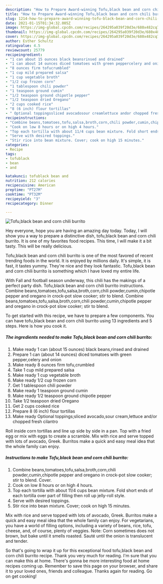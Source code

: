 ```yaml
---
description: "How to Prepare Award-winning Tofu,black bean and corn chili burrito"
title: "How to Prepare Award-winning Tofu,black bean and corn chili burrito"
slug: 1214-how-to-prepare-award-winning-tofu-black-bean-and-corn-chili-burrito
date: 2021-01-15T01:34:32.005Z
image: https://img-global.cpcdn.com/recipes/264295a039f20d3e/680x482cq70/tofublack-bean-and-corn-chili-burrito-recipe-main-photo.jpg
thumbnail: https://img-global.cpcdn.com/recipes/264295a039f20d3e/680x482cq70/tofublack-bean-and-corn-chili-burrito-recipe-main-photo.jpg
cover: https://img-global.cpcdn.com/recipes/264295a039f20d3e/680x482cq70/tofublack-bean-and-corn-chili-burrito-recipe-main-photo.jpg
author: Esther Schultz
ratingvalue: 4.5
reviewcount: 25779
recipeingredient:
- "1 can about 15 ounces black beansrinsed and drained"
- "1 can about 14 ounces diced tomatoes with green peppercelery and onion"
- "8 ounces firm tofucrumbled"
- "1 cup mild prepared salsa"
- "1 cup vegetable broth"
- "1/2 cup frozen corn"
- "1 tablespoon chili powder"
- "1 teaspoon ground cumin"
- "1/2 teaspoon ground chipotle pepper"
- "1/2 teaspoon dried Oregano"
- "2 cups cooked rice"
- "8 (6 inch) flour tortillas"
- " Optional toppingssliced avocadosour creamlettuce andor chopped fresh cilantro"
recipeinstructions:
- "Combine beans,tomatoes,tofu,salsa,broth,corn,chili powder,cumin,chipotle pepper and oregano in crock-pot slow cooker; stir to blend. Cover."
- "Cook on low 8 hours or on high 4 hours."
- "Top each tortilla with about 11/4 cups bean mixture. Fold short ends of each tortilla over part of filling then roll up jelly-roll style."
- "Serve with desired toppings."
- "Stir rice into bean mixture. Cover; cook on high 15 minutes."
categories:
- Recipe
tags:
- tofublack
- bean
- and

katakunci: tofublack bean and 
nutrition: 212 calories
recipecuisine: American
preptime: "PT27M"
cooktime: "PT32M"
recipeyield: "3"
recipecategory: Dinner

---
```



![Tofu,black bean and corn chili burrito](https://img-global.cpcdn.com/recipes/264295a039f20d3e/680x482cq70/tofublack-bean-and-corn-chili-burrito-recipe-main-photo.jpg)

Hey everyone, hope you are having an amazing day today. Today, I will show you a way to prepare a distinctive dish, tofu,black bean and corn chili burrito. It is one of my favorites food recipes. This time, I will make it a bit tasty. This will be really delicious.

Tofu,black bean and corn chili burrito is one of the most favored of recent trending foods in the world. It is enjoyed by millions daily. It's simple, it is fast, it tastes yummy. They're nice and they look fantastic. Tofu,black bean and corn chili burrito is something which I have loved my entire life.

With Fall and football season underway, this chili has the makings of a perfect party dish. Tofu,black bean and corn chili burrito instructions. Combine beans,tomatoes,tofu,salsa,broth,corn,chili powder,cumin,chipotle pepper and oregano in crock-pot slow cooker; stir to blend. Combine beans,tomatoes,tofu,salsa,broth,corn,chili powder,cumin,chipotle pepper and oregano in crock-pot slow cooker; stir to blend.


To get started with this recipe, we have to prepare a few components. You can have tofu,black bean and corn chili burrito using 13 ingredients and 5 steps. Here is how you cook it.

<!--inarticleads1-->

##### The ingredients needed to make Tofu,black bean and corn chili burrito:

1. Make ready 1 can (about 15 ounces) black beans,rinsed and drained
1. Prepare 1 can (about 14 ounces) diced tomatoes with green pepper,celery and onion
1. Make ready 8 ounces firm tofu,crumbled
1. Take 1 cup mild prepared salsa
1. Make ready 1 cup vegetable broth
1. Make ready 1/2 cup frozen corn
1. Get 1 tablespoon chili powder
1. Make ready 1 teaspoon ground cumin
1. Make ready 1/2 teaspoon ground chipotle pepper
1. Take 1/2 teaspoon dried Oregano
1. Get 2 cups cooked rice
1. Prepare 8 (6 inch) flour tortillas
1. Make ready  Optional toppings;sliced avocado,sour cream,lettuce and/or chopped fresh cilantro


Roll inside corn tortillas and line up side by side in a pan. Top with a fried egg or mix with eggs to create a scramble. Mix with rice and serve topped with lots of avocado, Greek. Burritos make a quick and easy meal idea that the whole family can enjoy. 

<!--inarticleads2-->

##### Instructions to make Tofu,black bean and corn chili burrito:

1. Combine beans,tomatoes,tofu,salsa,broth,corn,chili powder,cumin,chipotle pepper and oregano in crock-pot slow cooker; stir to blend. Cover.
1. Cook on low 8 hours or on high 4 hours.
1. Top each tortilla with about 11/4 cups bean mixture. Fold short ends of each tortilla over part of filling then roll up jelly-roll style.
1. Serve with desired toppings.
1. Stir rice into bean mixture. Cover; cook on high 15 minutes.


Mix with rice and serve topped with lots of avocado, Greek. Burritos make a quick and easy meal idea that the whole family can enjoy. For vegetarians, you have a world of filling options, including a variety of beans, rice, tofu, cheese, and, of course, plenty of veggies. Note: Corn sometimes does not brown, but bake until it smells roasted. Sauté until the onion is translucent and tender. 

So that's going to wrap it up for this exceptional food tofu,black bean and corn chili burrito recipe. Thank you very much for reading. I'm sure that you can make this at home. There's gonna be more interesting food at home recipes coming up. Remember to save this page on your browser, and share it to your loved ones, friends and colleague. Thanks again for reading. Go on get cooking!
